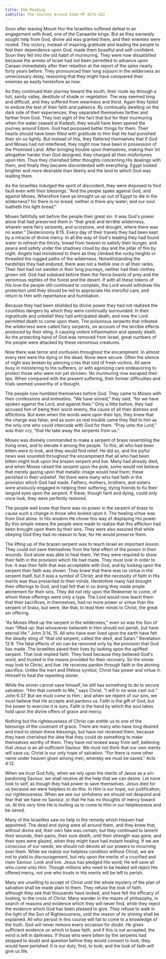 ```yaml
---
title: EGW Reading
subtitle: The Journey Around Edom PP 427e-432
---
```


Soon after leaving Mount Hor the Israelites suffered defeat in an engagement with Arad, one of the Canaanite kings. But as they earnestly sought help from God, divine aid was granted them, and their enemies were routed. This victory, instead of inspiring gratitude and leading the people to feel their dependence upon God, made them boastful and self-confident. Soon they fell into the old habit of murmuring. They were now dissatisfied because the armies of Israel had not been permitted to advance upon Canaan immediately after their rebellion at the report of the spies nearly forty years before. They pronounced their long sojourn in the wilderness an unnecessary delay, reasoning that they might have conquered their enemies as easily heretofore as now.

As they continued their journey toward the south, their route lay through a hot, sandy valley, destitute of shade or vegetation. The way seemed long and difficult, and they suffered from weariness and thirst. Again they failed to endure the test of their faith and patience. By continually dwelling on the dark side of their experiences, they separated themselves farther and farther from God. They lost sight of the fact that but for their murmuring when the water ceased at Kadesh, they would have been spared the journey around Edom. God had purposed better things for them. Their hearts should have been filled with gratitude to Him that He had punished their sin so lightly. But instead of this, they flattered themselves that if God and Moses had not interfered, they might now have been in possession of the Promised Land. After bringing trouble upon themselves, making their lot altogether harder than God designed, they charged all their misfortunes upon Him. Thus they cherished bitter thoughts concerning His dealings with them, and finally they became discontented with everything. Egypt looked brighter and more desirable than liberty and the land to which God was leading them.

As the Israelites indulged the spirit of discontent, they were disposed to find fault even with their blessings. “And the people spake against God, and against Moses, Wherefore have ye brought us up out of Egypt to die in the wilderness? for there is no bread, neither is there any water; and our soul loatheth this light bread.”

Moses faithfully set before the people their great sin. It was God's power alone that had preserved them in “that great and terrible wilderness, wherein were fiery serpents, and scorpions, and drought, where there was no water.” Deuteronomy 8:15. Every day of their travels they had been kept by a miracle of divine mercy. In all the way of God's leading they had found water to refresh the thirsty, bread from heaven to satisfy their hunger, and peace and safety under the shadowy cloud by day and the pillar of fire by night. Angels had ministered to them as they climbed the rocky heights or threaded the rugged paths of the wilderness. Notwithstanding the hardships they had endured, there was not a feeble one in all their ranks. Their feet had not swollen in their long journeys, neither had their clothes grown old. God had subdued before them the fierce beasts of prey and the venomous reptiles of the forest and the desert. If with all these tokens of His love the people still continued to complain, the Lord would withdraw His protection until they should be led to appreciate His merciful care, and return to Him with repentance and humiliation.

Because they had been shielded by divine power they had not realized the countless dangers by which they were continually surrounded. In their ingratitude and unbelief they had anticipated death, and now the Lord permitted death to come upon them. The poisonous serpents that infested the wilderness were called fiery serpents, on account of the terrible effects produced by their sting, it causing violent inflammation and speedy death. As the protecting hand of God was removed from Israel, great numbers of the people were attacked by these venomous creatures.

Now there was terror and confusion throughout the encampment. In almost every tent were the dying or the dead. None were secure. Often the silence of night was broken by piercing cries that told of fresh victims. All were busy in ministering to the sufferers, or with agonizing care endeavoring to protect those who were not yet stricken. No murmuring now escaped their lips. When compared with the present suffering, their former difficulties and trials seemed unworthy of a thought.

The people now humbled themselves before God. They came to Moses with their confessions and entreaties. “We have sinned,” they said, “for we have spoken against the Lord, and against thee.” Only a little before, they had accused him of being their worst enemy, the cause of all their distress and afflictions. But even when the words were upon their lips, they knew that the charge was false; and as soon as real trouble came they fled to him as the only one who could intercede with God for them. “Pray unto the Lord,” was their cry, “that He take away the serpents from us.”

Moses was divinely commanded to make a serpent of brass resembling the living ones, and to elevate it among the people. To this, all who had been bitten were to look, and they would find relief. He did so, and the joyful news was sounded throughout the encampment that all who had been bitten might look upon the brazen serpent and live. Many had already died, and when Moses raised the serpent upon the pole, some would not believe that merely gazing upon that metallic image would heal them; these perished in their unbelief. Yet there were many who had faith in the provision which God had made. Fathers, mothers, brothers, and sisters were anxiously engaged in helping their suffering, dying friends to fix their languid eyes upon the serpent. If these, though faint and dying, could only once look, they were perfectly restored.

The people well knew that there was no power in the serpent of brass to cause such a change in those who looked upon it. The healing virtue was from God alone. In His wisdom He chose this way of displaying His power. By this simple means the people were made to realize that this affliction had been brought upon them by their sins. They were also assured that while obeying God they had no reason to fear, for He would preserve them.

The lifting up of the brazen serpent was to teach Israel an important lesson. They could not save themselves from the fatal effect of the poison in their wounds. God alone was able to heal them. Yet they were required to show their faith in the provision which He had made. They must look in order to live. It was their faith that was acceptable with God, and by looking upon the serpent their faith was shown. They knew that there was no virtue in the serpent itself, but it was a symbol of Christ; and the necessity of faith in His merits was thus presented to their minds. Heretofore many had brought their offerings to God, and had felt that in so doing they made ample atonement for their sins. They did not rely upon the Redeemer to come, of whom these offerings were only a type. The Lord would now teach them that their sacrifices, in themselves, had no more power or virtue than the serpent of brass, but were, like that, to lead their minds to Christ, the great sin offering.

“As Moses lifted up the serpent in the wilderness,” even so was the Son of man “lifted up: that whosoever believeth in Him should not perish, but have eternal life.” John 3:14, 15. All who have ever lived upon the earth have felt the deadly sting of “that old serpent, called the devil, and Satan.” Revelation 12:9. The fatal effects of sin can be removed only by the provision that God has made. The Israelites saved their lives by looking upon the uplifted serpent. That look implied faith. They lived because they believed God's word, and trusted in the means provided for their recovery. So the sinner may look to Christ, and live. He receives pardon through faith in the atoning sacrifice. Unlike the inert and lifeless symbol, Christ has power and virtue in Himself to heal the repenting sinner.

While the sinner cannot save himself, he still has something to do to secure salvation. “Him that cometh to Me,” says Christ, “I will in no wise cast out.” John 6:37. But we must _come_ to Him ; and when we repent of our sins, we must believe that He accepts and pardons us. Faith is the gift of God, but the power to exercise it is ours. Faith is the hand by which the soul takes hold upon the divine offers of grace and mercy.

Nothing but the righteousness of Christ can entitle us to one of the blessings of the covenant of grace. There are many who have long desired and tried to obtain these blessings, but have not received them, because they have cherished the idea that they could do something to make themselves worthy of them. They have not looked away from self, believing that Jesus is an all-sufficient Saviour. We must not think that our own merits will save us; Christ is our only hope of salvation. “For there is none other name under heaven given among men, whereby we must be saved.” Acts 4:12.

When we trust God fully, when we rely upon the merits of Jesus as a sin-pardoning Saviour, we shall receive all the help that we can desire. Let none look to self, as though they had power to save themselves. Jesus died for us because we were helpless to do this. In Him is our hope, our justification, our righteousness. When we see our sinfulness we should not despond and fear that we have no Saviour, or that He has no thoughts of mercy toward us. At this very time He is inviting us to come to Him in our helplessness and be saved.

Many of the Israelites saw no help in the remedy which Heaven had appointed. The dead and dying were all around them, and they knew that, without divine aid, their own fate was certain; but they continued to lament their wounds, their pains, their sure death, until their strength was gone, and their eyes were glazed, when they might have had instant healing. If we are conscious of our needs, we should not devote all our powers to mourning over them. While we realize our helpless condition without Christ, we are not to yield to discouragement, but rely upon the merits of a crucified and risen Saviour. Look and live. Jesus has pledged His word; He will save all who come unto Him. Though millions who need to be healed will reject His offered mercy, not one who trusts in His merits will be left to perish.

Many are unwilling to accept of Christ until the whole mystery of the plan of salvation shall be made plain to them. They refuse the look of faith, although they see that thousands have looked, and have felt the efficacy of looking, to the cross of Christ. Many wander in the mazes of philosophy, in search of reasons and evidence which they will never find, while they reject the evidence which God has been pleased to give. They refuse to walk in the light of the Sun of Righteousness, until the reason of its shining shall be explained. All who persist in this course will fail to come to a knowledge of the truth. God will never remove every occasion for doubt. He gives sufficient evidence on which to base faith, and if this is not accepted, the mind is left in darkness. If those who were bitten by the serpents had stopped to doubt and question before they would consent to look, they would have perished. It is our duty, first, to look; and the look of faith will give us life.